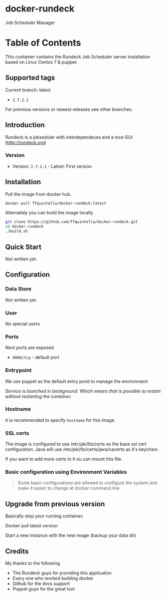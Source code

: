 # docker-rundeck
Job Scheduler Manager

# Table of Contents

This container contains the Rundeck Job Scheduler server installation based on Linux Centos 7 & puppet.

## Supported tags

Current branch: latest

*  `2.7.1.1`

For previous versions or newest releases see other branches.

## Introduction

Rundeck is a jobseduler with interdependeces and a nice GUI (http://rundeck.org)

### Version
* Version: `2.7.1.1` - Latest: First version


## Installation

Pull the image from docker hub.

```bash
docker pull ffquintella/docker-rundeck:latest
```

Alternately you can build the image locally.

```bash
git clone https://github.com/ffquintella/docker-rundeck.git
cd docker-rundeck
./build.sh
```

## Quick Start

Not written yet.

## Configuration

### Data Store

Not written yet.

### User

No special users

### Ports

Next ports are exposed

* `8080/tcp` - default port


### Entrypoint

We use puppet as the default entry point to manage the environment

*Service is launched in background. Which means that is possible to restart without restarting the container.*

### Hostname

It is recommended to specify `hostname` for this image.

### SSL certs
The image is configured to use /etc/pki/tls/certs as the base ssl cert configuration. Java will use /etc/pki/tls/certs/java/cacerts as it's keychain.

If you want to add more certs to it ou can mount this file.

### Basic configuration using Environment Variables

> Some basic configurations are allowed to configure the system and make it easier to change at docker command line


## Upgrade from previous version

Basically stop your running container;

Docker pull latest version

Start a new instance with the new image (backup your data dir)

## Credits

My thanks to the following

- The Rundeck guys for providing this application
- Every one who worked building docker
- Github for the dvcs support
- Puppet guys for the great tool
